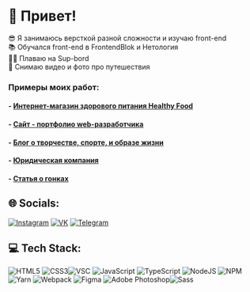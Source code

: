# 👋 Привет!
😎 Я занимаюсь версткой разной сложности и изучаю front-end<br>📚 Обучался front-end в FrontendBlok и Нетология<br>🏄‍♂️ Плаваю на Sup-bord<br>🎥 Снимаю видео и фото про путешествия

### Примеры моих работ:
#### - [ Интернет-магазин здорового питания Healthy Food](https://dzuba110729.github.io/modele02-Shop/dist/)
#### - [ Сайт - портфолио web-разработчика](https://dzuba110729.github.io/Portfolio/dist/)
#### - [ Блог о творчестве, спорте, и образе жизни](https://dzuba110729.github.io/mq_diplom/)
#### - [ Юридическая компания](https://dzuba110729.github.io/LogoType/)
#### - [ Статья о гонках](https://dzuba110729.github.io/Lamba/)

## 🌐 Socials:
[![Instagram](https://img.shields.io/badge/Instagram-%23E4405F.svg?logo=Instagram&logoColor=white)](https://instagram.com/dzyu_bikkk) [![VK](https://img.shields.io/badge/VK-%231DA1F2.svg?logo=VK&logoColor=white)](https://vk.com/idrnd_1) [![Telegram](https://img.shields.io/badge/-Telegram-090909?style=for-the-badge&logo=telegram&logoColor=27A0D9)](https://t.me/dz_anti)

## 💻 Tech Stack:
![HTML5](https://img.shields.io/badge/html5-%23E34F26.svg?style=for-the-badge&logo=html5&logoColor=white) ![CSS3](https://img.shields.io/badge/css3-%231572B6.svg?style=for-the-badge&logo=css3&logoColor=white)![VSC](https://img.shields.io/badge/-VSCode-090909?style=for-the-badge&logo=visualstudiocode&logoColor=007ACC) ![JavaScript](https://img.shields.io/badge/javascript-%23323330.svg?style=for-the-badge&logo=javascript&logoColor=%23F7DF1E) ![TypeScript](https://img.shields.io/badge/typescript-%23007ACC.svg?style=for-the-badge&logo=typescript&logoColor=white) ![NodeJS](https://img.shields.io/badge/node.js-6DA55F?style=for-the-badge&logo=node.js&logoColor=white) ![NPM](https://img.shields.io/badge/NPM-%23000000.svg?style=for-the-badge&logo=npm&logoColor=white) ![Yarn](https://img.shields.io/badge/yarn-%232C8EBB.svg?style=for-the-badge&logo=yarn&logoColor=white) ![Webpack](https://img.shields.io/badge/webpack-%238DD6F9.svg?style=for-the-badge&logo=webpack&logoColor=black) ![Figma](https://img.shields.io/badge/-Figma-090909?style=for-the-badge&logo=Figma&logoColor=F24E1E)
![Adobe Photoshop](https://img.shields.io/badge/-Photoshop-090909?style=for-the-badge&logo=adobephotoshop&logoColor=31A8FF)![Sass](https://img.shields.io/badge/-Sass-black?style=for-the-badge&logo=Sass&logoColor=#FFFFFF)
